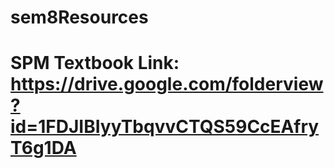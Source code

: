 # sem8Resources

# SPM Textbook Link: https://drive.google.com/folderview?id=1FDJIBIyyTbqvvCTQS59CcEAfryT6g1DA <br/>
